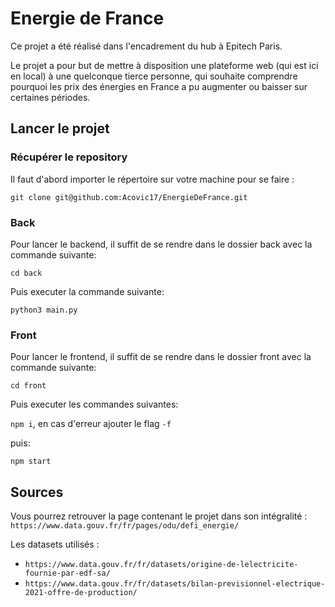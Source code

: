 # Energie de France

Ce projet a été réalisé dans l'encadrement du hub à Epitech Paris.

Le projet a pour but de mettre à disposition une plateforme web (qui est ici en local) à une quelconque tierce personne, qui souhaite comprendre pourquoi les prix des énergies en France a pu augmenter ou baisser sur certaines périodes.

## Lancer le projet

### Récupérer le repository

Il faut d'abord importer le répertoire sur votre machine pour se faire :

`git clone git@github.com:Acovic17/EnergieDeFrance.git`


### Back

Pour lancer le backend, il suffit de se rendre dans le dossier back avec la commande suivante:

`cd back`

Puis executer la commande suivante:

`python3 main.py`

### Front

Pour lancer le frontend, il suffit de se rendre dans le dossier front avec la commande suivante:

`cd front`

Puis executer les commandes suivantes:

`npm i`, en cas d'erreur ajouter le flag `-f`

puis:

`npm start`

## Sources

Vous pourrez retrouver la page contenant le projet dans son intégralité : `https://www.data.gouv.fr/fr/pages/odu/defi_energie/`

Les datasets utilisés :
- `https://www.data.gouv.fr/fr/datasets/origine-de-lelectricite-fournie-par-edf-sa/`
- `https://www.data.gouv.fr/fr/datasets/bilan-previsionnel-electrique-2021-offre-de-production/`